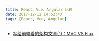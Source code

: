 ```yaml
---
title: React、Vue、Angular 比较
date: 2017-12-12 14:52:43
tags: [React, Vue, Angular]
---
```

- [写给前端看的架构文章(1)：MVC VS Flux](http://qingbob.com/mvc-vs-flux/)
